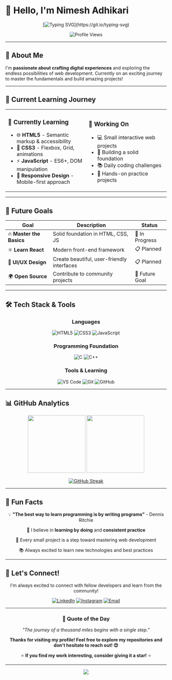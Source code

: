 # 👋 Hello, I'm Nimesh Adhikari

<div align="center">
  
  [![Typing SVG](https://readme-typing-svg.herokuapp.com?font=Fira+Code&size=22&duration=3000&pause=1000&color=36BCF7&center=true&vCenter=true&width=600&lines=Passionate+about+Web+Development;Building+Projects+%26+Learning+Daily;Welcome+to+my+GitHub+Profile!)](https://git.io/typing-svg)
  
  ![Profile Views](https://komarev.com/ghpvc/?username=n1meshh&label=Profile%20views&color=36BCF7&style=for-the-badge)
  
</div>

---

## 🚀 About Me

I'm **passionate about crafting digital experiences** and exploring the endless possibilities of web development. Currently on an exciting journey to master the fundamentals and build amazing projects!



---

## 🎯 Current Learning Journey

<table>
<tr>
<td width="50%">

### 🌱 Currently Learning
- 🌐 **HTML5** - Semantic markup & accessibility
- 🎨 **CSS3** - Flexbox, Grid, animations
- ⚡ **JavaScript** - ES6+, DOM manipulation
- 📱 **Responsive Design** - Mobile-first approach

</td>
<td width="50%">

### 🔭 Working On
- 💻 Small interactive web projects
- 🎯 Building a solid foundation
- 📚 Daily coding challenges
- 🔧 Hands-on practice projects

</td>
</tr>
</table>

---

## 🎯 Future Goals

<div align="center">

| Goal | Description | Status |
|------|-------------|--------|
| 🔥 **Master the Basics** | Solid foundation in HTML, CSS, JS | 🚀 In Progress |
| ⚛️ **Learn React** | Modern front-end framework | 📋 Planned |
| 🎨 **UI/UX Design** | Create beautiful, user-friendly interfaces | 📋 Planned |
| 🌍 **Open Source** | Contribute to community projects | 🎯 Future Goal |

</div>

---

## 🛠️ Tech Stack & Tools

<div align="center">

### Languages
![HTML5](https://img.shields.io/badge/HTML5-E34F26?style=for-the-badge&logo=html5&logoColor=white)
![CSS3](https://img.shields.io/badge/CSS3-1572B6?style=for-the-badge&logo=css3&logoColor=white)
![JavaScript](https://img.shields.io/badge/JavaScript-F7DF1E?style=for-the-badge&logo=javascript&logoColor=black)

### Programming Foundation
![C](https://img.shields.io/badge/C-00599C?style=for-the-badge&logo=c&logoColor=white)
![C++](https://img.shields.io/badge/C++-00599C?style=for-the-badge&logo=cplusplus&logoColor=white)

### Tools & Learning
![VS Code](https://img.shields.io/badge/VS_Code-007ACC?style=for-the-badge&logo=visual-studio-code&logoColor=white)
![Git](https://img.shields.io/badge/Git-F05032?style=for-the-badge&logo=git&logoColor=white)
![GitHub](https://img.shields.io/badge/GitHub-181717?style=for-the-badge&logo=github&logoColor=white)

</div>

---

## 📊 GitHub Analytics

<div align="center">
  
  <img height="180em" src="https://github-readme-stats.vercel.app/api?username=n1meshh&show_icons=true&theme=tokyonight&include_all_commits=true&count_private=true"/>
  <img height="180em" src="https://github-readme-stats.vercel.app/api/top-langs/?username=n1meshh&layout=compact&langs_count=8&theme=tokyonight"/>
  
</div>

<div align="center">
  
[![GitHub Streak](https://streak-stats.demolab.com/?user=n1meshh)](https://git.io/streak-stats)

</div>

---

## 🌟 Fun Facts

<div align="center">

💡 **"The best way to learn programming is by writing programs"** - Dennis Ritchie

🎯 I believe in **learning by doing** and **consistent practice**

🚀 Every small project is a step toward mastering web development

📚 Always excited to learn new technologies and best practices

</div>

---

## 🤝 Let's Connect!

<div align="center">

I'm always excited to connect with fellow developers and learn from the community!

[![LinkedIn](https://img.shields.io/badge/LinkedIn-0077B5?style=for-the-badge&logo=linkedin&logoColor=white)](https://linkedin.com/in/nimesh-adhikari-49b90b33a)
[![Instagram](https://img.shields.io/badge/Instagram-E4405F?style=for-the-badge&logo=instagram&logoColor=white)](https://instagram.com/n1meshhh)
[![Email](https://img.shields.io/badge/Email-D14836?style=for-the-badge&logo=gmail&logoColor=white)](mailto:nimeshadhikari1216@gmail.com)

</div>

---

<div align="center">

### 💭 Quote of the Day
*"The journey of a thousand miles begins with a single step."*

**Thanks for visiting my profile! Feel free to explore my repositories and don't hesitate to reach out! 😊**

⭐ **If you find my work interesting, consider giving it a star!** ⭐

</div>

---

<div align="center">
  <img src="https://capsule-render.vercel.app/api?type=waving&color=gradient&height=100&section=footer&animation=twinkling"/>
</div>
